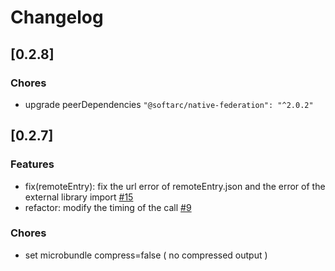 # Changelog

## [0.2.8]

### Chores

- upgrade peerDependencies `"@softarc/native-federation": "^2.0.2"`

## [0.2.7]

### Features

- fix(remoteEntry): fix the url error of remoteEntry.json and the error of the external library import [#15](https://github.com/module-federation/vite/pull/15)
- refactor: modify the timing of the call [#9](https://github.com/module-federation/vite/pull/9)

### Chores

- set microbundle compress=false ( no compressed output )
